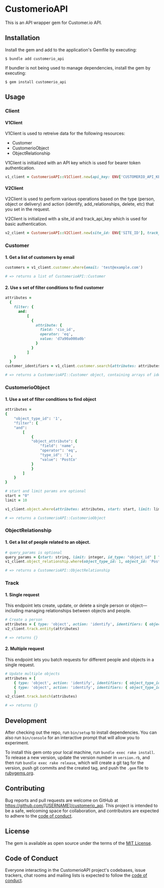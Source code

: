 # CustomerioAPI

This is an API wrapper gem for Customer.io API.

## Installation

Install the gem and add to the application's Gemfile by executing:

    $ bundle add customerio_api

If bundler is not being used to manage dependencies, install the gem by executing:

    $ gem install customerio_api

## Usage

### Client

#### V1Client

V1Client is used to retreive data for the following resources:

- Customer
- CustomerioObject
- ObjectRelationship

V1Client is initialized with an API key which is used for bearer token authentication.

```ruby
v1_client = CustomerioAPI::V1Client.new(api_key: ENV['CUSTOMERIO_API_KEY'])
```

#### V2Client

V2Client is used to perform various operations based on the type (person, object or delivery) and action (identify, add_relationships, delete, etc) that you set in the request.

V2Client is initialized with a site_id and track_api_key which is used for basic authentication.

```ruby
v2_client = CustomerioAPI::V2Client.new(site_id: ENV['SITE_ID'], track_api_key: ENV['TRACK_API_KEY'])
```

### Customer

#### 1. Get a list of customers by email

```ruby
customers = v1_client.customer.where(email: 'test@example.com')

# => returns a list of CustomerioAPI::Customer
```

#### 2. Use s set of filter conditions to find customer

```ruby
attributes =
  {
    filter: {
      and:
          [
            {
              attribute: {
                field: 'cio_id',
                operator: 'eq',
                value: 'd7a90a000a0b'
              }
            }
          ]
    }
  }
customer_identifiers = v1_client.customer.search(attributes: attributes)

# => returns a CustomerioAPI::Customer object, containing arrays of identifiers and ids
```

### CustomerioObject

#### 1. Use a set of filter conditions to find object

```ruby
attributes =
{
    "object_type_id": '1',
    "filter": {
    "and":
        [
            {
            "object_attribute": {
                "field": 'name',
                "operator": 'eq',
                "type_id": '1',
                "value": 'PostCo'
            }
            }
        ]
    }
}

# start and limit params are optional
start = "0"
limit = 10

v1_client.object.where(attributes: attributes, start: start, limit: limit)

# => returns a CustomerioAPI::CustomerioObject
```

### ObjectRelationship

#### 1. Get a list of people related to an object.

```ruby
# query_params is optional
query_params = {start: string, limit: integer, id_type: "object_id" | "cio_object_id"}
v1_client.object_relationship.where(object_type_id: 1, object_id: 'PostCo', query_params: query_params)

# => returns a CustomerioAPI::ObjectRelationship
```

### Track

#### 1. Single request

This endpoint lets create, update, or delete a single person or object—including managing relationships between objects and people.

```ruby
# Create a person
attributes = { type: 'object', action: 'identify', identifiers: { object_type_id: '1', object_id: 'test'}, attributes: {name: "test"} }
v2_client.track.entity(attributes)

# => returns {}
```

#### 2. Multiple request

This endpoint lets you batch requests for different people and objects in a single request.

```ruby
# Update multiple objects
attributes = [
    { type: 'object', action: 'identify', identifiers: { object_type_id: '1', object_id: 'shop-1' }, attributes: { name: 'Shop 1 updated' } },
    { type: 'object', action: 'identify', identifiers: { object_type_id: '1', object_id: 'shop-2' }, attributes: { name: 'Shop 2 updated' } }
    ]
v2_client.track.batch(attributes)

# => returns {}
```

## Development

After checking out the repo, run `bin/setup` to install dependencies. You can also run `bin/console` for an interactive prompt that will allow you to experiment.

To install this gem onto your local machine, run `bundle exec rake install`. To release a new version, update the version number in `version.rb`, and then run `bundle exec rake release`, which will create a git tag for the version, push git commits and the created tag, and push the `.gem` file to [rubygems.org](https://rubygems.org).

## Contributing

Bug reports and pull requests are welcome on GitHub at https://github.com/[USERNAME]/customerio_api. This project is intended to be a safe, welcoming space for collaboration, and contributors are expected to adhere to the [code of conduct](https://github.com/[USERNAME]/customerio_api/blob/master/CODE_OF_CONDUCT.md).

## License

The gem is available as open source under the terms of the [MIT License](https://opensource.org/licenses/MIT).

## Code of Conduct

Everyone interacting in the CustomerioAPI project's codebases, issue trackers, chat rooms and mailing lists is expected to follow the [code of conduct](https://github.com/[USERNAME]/customerio_api/blob/master/CODE_OF_CONDUCT.md).
